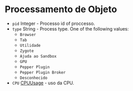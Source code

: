 # Processamento de Objeto

* `pid` Integer - Processo id of proccesso.
* `type` String - Process type. One of the following values:
  * `Browser`
  * `Tab`
  * `Utilidade`
  * `Zygote`
  * `Ajuda ao Sandbox`
  * `GPU`
  * `Pepper Plugin`
  * `Pepper Plugin Broker`
  * `Desconhecido`
* `CPU` [CPUUsage](cpu-usage.md) - uso da CPU.
